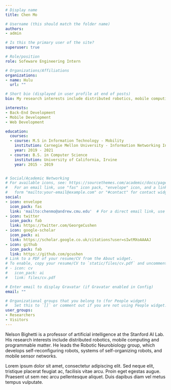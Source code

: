 ```yaml
---
# Display name
title: Chen Mo

# Username (this should match the folder name)
authors:
- admin

# Is this the primary user of the site?
superuser: true

# Role/position
role: Sofeware Engineering Intern

# Organizations/Affiliations
organizations:
- name: Hulu
  url: ""

# Short bio (displayed in user profile at end of posts)
bio: My research interests include distributed robotics, mobile computing and programmable matter.

interests:
- Back-End Development
- Mobile Development
- Web Development

education:
  courses:
  - course: M.S in Information Technology - Mobility
    institution: Carnegie Mellon University - Information Networking Institute
    year: 2019 - 2021
  - course: B.S. in Computer Science
    institution: University of California, Irvine
    year: 2015 - 2019


# Social/Academic Networking
# For available icons, see: https://sourcethemes.com/academic/docs/page-builder/#icons
#   For an email link, use "fas" icon pack, "envelope" icon, and a link in the
#   form "mailto:your-email@example.com" or "#contact" for contact widget.
social:
- icon: envelope
  icon_pack: fas
  link: 'mailto:chenmo@andrew.cmu.edu'  # For a direct email link, use "mailto:test@example.org".
- icon: twitter
  icon_pack: fab
  link: https://twitter.com/GeorgeCushen
- icon: google-scholar
  icon_pack: ai
  link: https://scholar.google.co.uk/citations?user=sIwtMXoAAAAJ
- icon: github
  icon_pack: fab
  link: https://github.com/gcushen
# Link to a PDF of your resume/CV from the About widget.
# To enable, copy your resume/CV to `static/files/cv.pdf` and uncomment the lines below.
# - icon: cv
#   icon_pack: ai
#   link: files/cv.pdf

# Enter email to display Gravatar (if Gravatar enabled in Config)
email: ""

# Organizational groups that you belong to (for People widget)
#   Set this to `[]` or comment out if you are not using People widget.
user_groups:
- Researchers
- Visitors
---
```


Nelson Bighetti is a professor of artificial intelligence at the Stanford AI Lab. His research interests include distributed robotics, mobile computing and programmable matter. He leads the Robotic Neurobiology group, which develops self-reconfiguring robots, systems of self-organizing robots, and mobile sensor networks.

Lorem ipsum dolor sit amet, consectetur adipiscing elit. Sed neque elit, tristique placerat feugiat ac, facilisis vitae arcu. Proin eget egestas augue. Praesent ut sem nec arcu pellentesque aliquet. Duis dapibus diam vel metus tempus vulputate.
